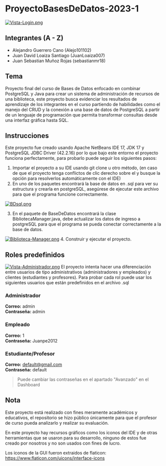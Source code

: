 # ProyectoBasesDeDatos-2023-1

[![Vista-Login.png](https://i.postimg.cc/d0TmF5n3/Vista-Login.png)](https://postimg.cc/QBhWkk2Z)

## Integrantes (A - Z)
* Alejandro Guerrero Cano (Alejo101102)
* Juan David Loaiza Santiago (JuanLoaiza007)
* Juan Sebastian Muñoz Rojas (sebastianmr18)

## Tema
Proyecto final del curso de Bases de Datos enfocado en combinar PostgreSQL y Java para crear un sistema de administración de recursos de una biblioteca,
este proyecto busca evidenciar los resultados de aprendizaje de los integrantes en el curso partiendo de habilidades como el manejo del CRUD y la conexión
a una base de datos de PostgreSQL a partir de un lenguaje de programación que permita transformar consultas desde una interfaz gráfica hasta SQL.

## Instrucciones
Este proyecto fue creado usando Apache NetBeans IDE 17, JDK 17 y PostgreSQL JDBC Driver (42.2.16) por lo que bajo este entorno el proyecto funciona perfectamente, para
probarlo puede seguir los siguientes pasos:
1. Importar el proyecto a su IDE usando git clone u otro método, (en caso de que el proyecto tenga conflictos de clic derecho sobre el y busque la opción para
resolverlos automáticamente con el IDE)
2. En uno de los paquetes encontrará la base de datos en .sql para ver su estructura y crearla en postgreSQL, asegúrese de ejecutar este archivo para que el programa
funcione correctamente.

[![BDsql.png](https://i.postimg.cc/02HrdD10/BDsql.png)](https://postimg.cc/xcM09kCX)

3. En el paquete de BaseDeDatos encontrará la clase BibliotecaManager.java, debe actualizar los datos de ingreso a postgreSQL para que el programa se pueda conectar correctamente
a la base de datos.

[![Biblioteca-Manager.png](https://i.postimg.cc/tgLVpP4z/Biblioteca-Manager.png)](https://postimg.cc/t1NgzsP1)
4. Construir y ejecutar el proyecto.

## Roles predefinidos
[![Vista-Administrador.png](https://i.postimg.cc/k5n78ghd/Vista-Administrador.png)](https://postimg.cc/3kcMQYTL)
El proyecto intenta hacer una diferenciación entre usuarios de tipo administrativos (administradores y empleados) y clientes (estudiantes y profesores). Para probar cada
rol puede usar los siguientes usuarios que están predefinidos en el archivo .sql
### Administrador
**Correo:** admin  
**Contraseña:** admin
### Empleado  
**Correo:** 1  
**Contraseña:** Juanpe2012
### Estudiante/Profesor  
**Correo:** default@gmail.com  
**Contraseña:** default  
 
> Puede cambiar las contraseñas en el apartado "Avanzado" en el Dashboard

## Nota
Este proyecto está realizado con fines meramente académicos y educativos, el repositorio se hizo público únicamente para que el profesor de curso pueda analizarlo y realizar su evaluación.  

En este proyecto hay recursos gráficos como los iconos del IDE y de otras herramientas que se usaron para su desarrollo, ninguno de estos fue creado por nosotros y no son usados con fines de lucro.  
  
Los iconos de la GUI fueron extraidos de flaticon: https://www.flaticon.com/uicons/interface-icons
